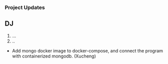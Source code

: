 
### Project Updates

## DJ
1. ...
2. ..

* Add mongo docker image to docker-compose, and connect the program with containerized mongodb. (Xucheng)
